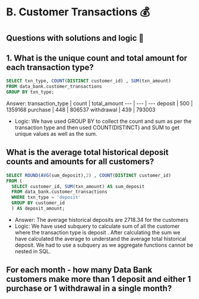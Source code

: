 # B. Customer Transactions 💰
## Questions with solutions and logic 📖
## 1. What is the unique count and total amount for each transaction type?
```sql
SELECT txn_type, COUNT(DISTINCT customer_id) , SUM(txn_amount) 
FROM data_bank.customer_transactions
GROUP BY txn_type;
```
Answer:
transaction_type | count | total_amount 
--- | --- | ---
deposit | 500 | 1359168
purchase | 448 | 806537
withdrawal | 439 | 793003

- Logic: We have used GROUP BY to collect the count and sum as per the transaction type and then used COUNT(DISTINCT) and SUM to get unique values as well as the sum.
## What is the average total historical deposit counts and amounts for all customers?
```sql
SELECT ROUND(AVG(sum_deposit),2) , COUNT(DISTINCT customer_id) 
FROM (
  SELECT customer_id, SUM(txn_amount) AS sum_deposit 
  FROM data_bank.customer_transactions 
  WHERE txn_type = 'deposit'
  GROUP BY customer_id
  ) AS deposit_amount;
```
- Answer: The average historical deposits are 2718.34 for the customers
- Logic: We have used subquery to calculate sum of all the customer where the transaction type is deposit . After calculating the sum we have calculated the average to understand the average total historical deposit. We had to use a subquery as we aggregate functions cannot be nested in SQL.
## For each month - how many Data Bank customers make more than 1 deposit and either 1 purchase or 1 withdrawal in a single month?
```sql


